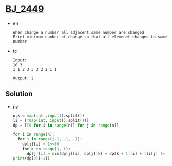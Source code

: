 # [BJ_2449](https://acmicpc.net/problem/2449)

* en

  ```en
  When change a number all adjacent same number are changed
  Print minimum number of change so that all elemenet changes to same number
  ```

* tc

  ```tc
  Input:
  10 3
  1 1 2 3 3 3 2 2 1 1

  Output: 2
  ```

## Solution

* py

  ```py
  n,k = map(int ,input().split())
  li = [*map(int, input().split())]
  dp = [[0 for i in range(n)] for j in range(n)]

  for i in range(n):
    for j in range(i-1, -1, -1):
      dp[j][i] = 1<<30
      for k in range(j, i):
        dp[j][i] = min(dp[j][i], dp[j][k] + dp[k + 1][i] + (li[j] != li[k + 1]))
  print(dp[0][-1])
  ```
